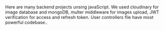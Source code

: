 Here are many backend projects unsing javaScript.
We used cloudinary for image database and mongoDB, multer middleware for images upload, JWT verification for access and refresh token.
User controllers file have most powerful codebase..
